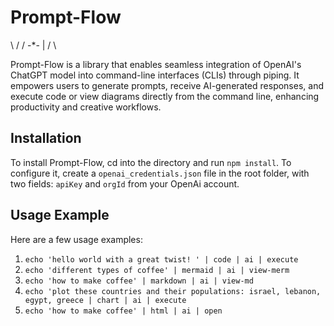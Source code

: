 # Prompt-Flow 

 \ / / -*- | / \

Prompt-Flow is a library that enables seamless integration of OpenAI's ChatGPT model into command-line interfaces (CLIs) through piping. It empowers users to generate prompts, receive AI-generated responses, and execute code or view diagrams directly from the command line, enhancing productivity and creative workflows.

## Installation 
To install Prompt-Flow, cd into the directory and run `npm install`. To configure it, create a `openai_credentials.json` file in the root folder, with two fields: `apiKey` and `orgId` from your OpenAi account.

## Usage Example 
Here are a few usage examples: 
1. `echo 'hello world with a great twist! ' | code | ai | execute` 
2. `echo 'different types of coffee' | mermaid | ai | view-merm` 
3. `echo 'how to make coffee' | markdown | ai | view-md` 
4. `echo 'plot these countries and their populations: israel, lebanon, egypt, greece | chart | ai | execute`
5. `echo 'how to make coffee' | html | ai | open` 